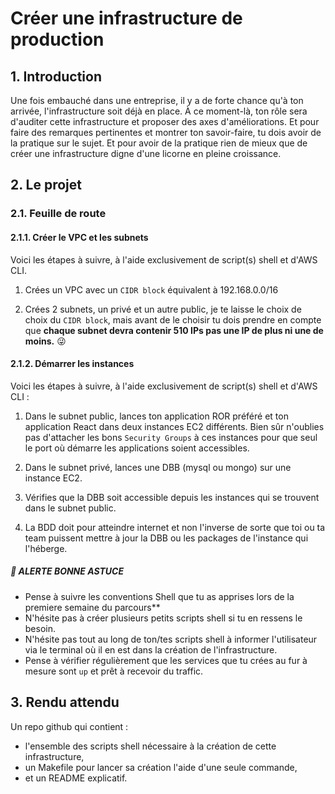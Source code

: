 # Créer une infrastructure de production

## 1. Introduction
Une fois embauché dans une entreprise, il y a de forte chance qu'à ton arrivée, l'infrastructure soit déjà en place. 
À ce moment-là, ton rôle sera d'auditer cette infrastructure et proposer des axes d'améliorations.
Et pour faire des remarques pertinentes et montrer ton savoir-faire, tu dois avoir de la pratique sur le sujet.
Et pour avoir de la pratique rien de mieux que de créer une infrastructure digne d'une licorne en pleine croissance.


## 2. Le projet
### 2.1. Feuille de route
#### 2.1.1. Créer le VPC et les subnets
Voici les étapes à suivre, à l'aide exclusivement de script(s) shell et d'AWS CLI.

1. Crées un VPC avec un `CIDR block` équivalent à 192.168.0.0/16

2. Crées 2 subnets, un privé et un autre public, je te laisse le choix de choix du `CIDR block`, 
   mais avant de le choisir tu dois prendre en compte que **chaque subnet devra contenir 510 IPs pas une IP de plus ni une de moins.** 😜


#### 2.1.2. Démarrer les instances
Voici les étapes à suivre, à l'aide exclusivement de script(s) shell et d'AWS CLI :

1. Dans le subnet public, lances ton application ROR préféré et ton application React dans deux instances EC2 différents.
   Bien sûr n'oublies pas d'attacher les bons `Security Groups` à ces instances pour que seul le port où démarre les applications soient accessibles.

2. Dans le subnet privé, lances une DBB (mysql ou mongo) sur une instance EC2. 

3. Vérifies que la DBB soit accessible depuis les instances qui se trouvent dans le subnet public.


4. La BDD doit pour atteindre internet et non l'inverse de sorte que toi ou ta team puissent mettre à jour la DBB ou les packages de l'instance qui l'héberge.


##### 🚀 ALERTE BONNE ASTUCE
- Pense à suivre les conventions Shell que tu as apprises lors de la premiere semaine du parcours**
- N'hésite pas à créer plusieurs petits scripts shell si tu en ressens le besoin.
- N'hésite pas tout au long de ton/tes scripts shell à informer l'utilisateur via le terminal où il en est dans la création de l'infrastructure.
- Pense à vérifier régulièrement que les services que tu crées au fur à mesure sont `up` et prêt à recevoir du traffic.


## 3. Rendu attendu
Un repo github qui contient :
- l'ensemble des scripts shell nécessaire à la création de cette infrastructure,
- un Makefile pour lancer sa création l'aide d'une seule commande,
- et un README explicatif.
